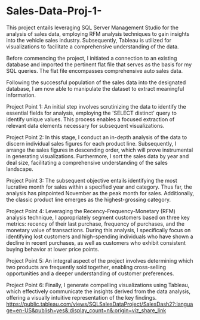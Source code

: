# Sales-Data-Proj-1-
This project entails leveraging SQL Server Management Studio for the analysis of sales data, employing RFM analysis techniques to gain insights into the vehicle sales industry. Subsequently, Tableau is utilized for visualizations to facilitate a comprehensive understanding of the data.

Before commencing the project, I initiated a connection to an existing database and imported the pertinent flat file that serves as the basis for my SQL queries. The flat file encompasses comprehensive auto sales data.

Following the successful population of the sales data into the designated database, I am now able to manipulate the dataset to extract meaningful information.

Project Point 1:
An initial step involves scrutinizing the data to identify the essential fields for analysis, employing the 'SELECT distinct' query to identify unique values. This process enables a focused extraction of relevant data elements necessary for subsequent visualizations.

Project Point 2:
In this stage, I conduct an in-depth analysis of the data to discern individual sales figures for each product line. Subsequently, I arrange the sales figures in descending order, which will prove instrumental in generating visualizations. Furthermore, I sort the sales data by year and deal size, facilitating a comprehensive understanding of the sales landscape.

Project Point 3:
The subsequent objective entails identifying the most lucrative month for sales within a specified year and category. Thus far, the analysis has pinpointed November as the peak month for sales. Additionally, the classic product line emerges as the highest-grossing category.

Project Point 4:
Leveraging the Recency-Frequency-Monetary (RFM) analysis technique, I appropriately segment customers based on three key metrics: recency of their last purchase, frequency of purchases, and the monetary value of transactions. During this analysis, I specifically focus on identifying lost customers and high-spending individuals who have shown a decline in recent purchases, as well as customers who exhibit consistent buying behavior at lower price points.

Project Point 5:
An integral aspect of the project involves determining which two products are frequently sold together, enabling cross-selling opportunities and a deeper understanding of customer preferences.

Project Point 6:
Finally, I generate compelling visualizations using Tableau, which effectively communicate the insights derived from the data analysis, offering a visually intuitive representation of the key findings.
<https://public.tableau.com/views/SQLSalesDataProject/SalesDash2?:language=en-US&publish=yes&:display_count=n&:origin=viz_share_link>
